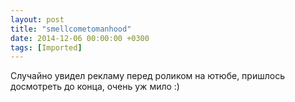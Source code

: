 ```yaml
---
layout: post
title: "smellcometomanhood"
date: 2014-12-06 00:00:00 +0300
tags: [Imported]
---
```


Случайно увидел рекламу перед роликом на ютюбе, пришлось досмотреть до конца, очень уж мило :)